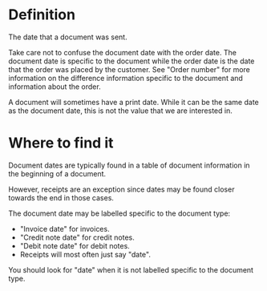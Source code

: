 # Definition
The date that a document was sent.

Take care not to confuse the document date with the order date. The document date is specific to the document while the order date is the date that the order was placed by the customer. See "Order number" for more information on the difference information specific to the document and information about the order.

A document will sometimes have a print date. While it can be the same date as the document date, this is not the value that we are interested in.

# Where to find it
Document dates are typically found in a table of document information in the beginning of a document.

However, receipts are an exception since dates may be found closer towards the end in those cases.

The document date may be labelled specific to the document type:

* "Invoice date" for invoices.
* "Credit note date" for credit notes.
* "Debit note date" for debit notes.
* Receipts will most often just say "date".

You should look for "date" when it is not labelled specific to the document type.
